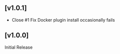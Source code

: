 ## [v1.0.1]

- Close #1  Fix Docker plugin install occasionally fails


## [v1.0.0]

Initial Release
